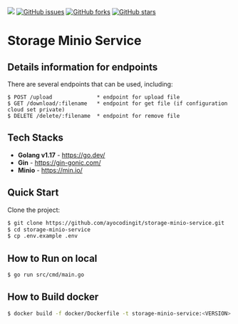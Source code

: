 <a href="https://codeclimate.com/github/ayocodingit/storage-minio-service/maintainability"><img src="https://api.codeclimate.com/v1/badges/9b4a34093b55bc0e2823/maintainability" /></a>
[![GitHub issues](https://img.shields.io/github/issues/ayocodingit/storage-minio-service)](https://github.com/ayocodingit/storage-minio-service/issues)
[![GitHub forks](https://img.shields.io/github/forks/ayocodingit/storage-minio-service)](https://github.com/ayocodingit/storage-minio-service/network)
[![GitHub stars](https://img.shields.io/github/stars/ayocodingit/storage-minio-service)](https://github.com/ayocodingit/storage-minio-service/stargazers)


# Storage Minio Service

## Details information for endpoints 

There are several endpoints that can be used, including:

```curl
$ POST /upload              * endpoint for upload file
$ GET /download/:filename   * endpoint for get file (if configuration cloud set private)
$ DELETE /delete/:filename  * endpoint for remove file
```

## Tech Stacks

- **Golang v1.17** - <https://go.dev/>
- **Gin** - <https://gin-gonic.com/>
- **Minio** - <https://min.io/>

## Quick Start

Clone the project:

```bash
$ git clone https://github.com/ayocodingit/storage-minio-service.git
$ cd storage-minio-service
$ cp .env.example .env
```

## How to Run on local
```bash
$ go run src/cmd/main.go
```

## How to Build docker
```bash
$ docker build -f docker/Dockerfile -t storage-minio-service:<VERSION> .
```
